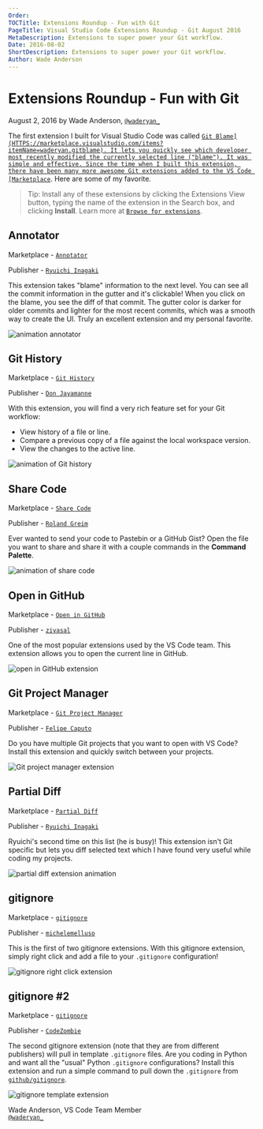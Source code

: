 ```yaml
---
Order:
TOCTitle: Extensions Roundup - Fun with Git
PageTitle: Visual Studio Code Extensions Roundup - Git August 2016
MetaDescription: Extensions to super power your Git workflow.
Date: 2016-08-02
ShortDescription: Extensions to super power your Git workflow.
Author: Wade Anderson
---
```

# Extensions Roundup - Fun with Git

August 2, 2016 by Wade Anderson, [`@waderyan_`](HTTPS://twitter.com/waderyan_)

The first extension I built for Visual Studio Code was called [`Git Blame](HTTPS://marketplace.visualstudio.com/items?itemName=waderyan.gitblame). It lets you quickly see which developer most recently modified the currently selected line ("blame"). It was simple and effective. Since the time when I built this extension, there have been many more awesome Git extensions added to the VS Code [Marketplace`](HTTPS://marketplace.visualstudio.com/VSCode). Here are some of my favorite.

> Tip: Install any of these extensions by clicking the Extensions View button, typing the name of the extension in the Search box, and clicking **Install**. Learn more at [`Browse for extensions`](/docs/editor/extension-marketplace.md#browse-for-extensions).

## Annotator

Marketplace - [`Annotator`](HTTPS://marketplace.visualstudio.com/items?itemName=ryu1kn.annotator)

Publisher - [`Ryuichi Inagaki`](HTTPS://marketplace.visualstudio.com/search?term=publisher%3A%22Ryuichi%20Inagaki%22&target=VSCode)

This extension takes "blame" information to the next level. You can see all the commit information in the gutter and it's clickable! When you click on the blame, you see the diff of that commit. The gutter color is darker for older commits and lighter for the most recent commits, which was a smooth way to create the UI. Truly an excellent extension and my personal favorite.

![`animation annotator`](annotate-animation.gif)

## Git History

Marketplace - [`Git History`](HTTPS://marketplace.visualstudio.com/items?itemName=donjayamanne.githistory)

Publisher - [`Don Jayamanne`](HTTPS://marketplace.visualstudio.com/search?term=publisher%3A%22Don%20Jayamanne%22&target=VSCode)

With this extension, you will find a very rich feature set for your Git workflow:

- View history of a file or line.
- Compare a previous copy of a file against the local workspace version.
- View the changes to the active line.

![`animation of Git history`](git-history-animation.gif)

## Share Code

Marketplace - [`Share Code`](HTTPS://marketplace.visualstudio.com/items?itemName=RolandGreim.sharecode)

Publisher - [`Roland Greim`](HTTPS://marketplace.visualstudio.com/search?term=publisher%3A%22Roland%20Greim%22&target=VSCode)

Ever wanted to send your code to Pastebin or a GitHub Gist? Open the file you want to share and share it with a couple commands in the **Command Palette**.

![`animation of share code`](share-code-animation.gif)

## Open in GitHub

Marketplace - [`Open in GitHub`](HTTPS://marketplace.visualstudio.com/items?itemName=ziyasal.vscode-open-in-github)

Publisher - [`ziyasal`](HTTPS://marketplace.visualstudio.com/search?term=publisher%3A%22ziyasal%22&target=VSCode)

One of the most popular extensions used by the VS Code team. This extension allows you to open the current line in GitHub.

![`open in GitHub extension`](open-in-github.png)

## Git Project Manager

Marketplace - [`Git Project Manager`](HTTPS://marketplace.visualstudio.com/items?itemName=felipecaputo.git-project-manager)

Publisher - [`Felipe Caputo`](HTTPS://marketplace.visualstudio.com/search?term=publisher%3A%22Felipe%20Caputo%22&target=VSCode)

Do you have multiple Git projects that you want to open with VS Code? Install this extension and quickly switch between your projects.

![`Git project manager extension`](git-project-manager.png)

## Partial Diff

Marketplace - [`Partial Diff`](HTTPS://marketplace.visualstudio.com/items?itemName=ryu1kn.partial-diff)

Publisher - [`Ryuichi Inagaki`](HTTPS://marketplace.visualstudio.com/search?term=publisher%3A%22Ryuichi%20Inagaki%22&target=VSCode)

Ryuichi's second time on this list (he is busy)! This extension isn't Git specific but lets you diff selected text which I have found very useful while coding my projects.

![`partial diff extension animation`](partial-diff.gif)

## gitignore

Marketplace - [`gitignore`](HTTPS://marketplace.visualstudio.com/items?itemName=michelemelluso.gitignore)

Publisher - [`michelemelluso`](HTTPS://marketplace.visualstudio.com/search?term=publisher%3A%22michelemelluso%22&target=VSCode)

This is the first of two gitignore extensions. With this gitignore extension, simply right click and add a file to your `.gitignore` configuration!

![`gitignore right click extension`](gitignore-rightclick.png)

## gitignore #2

Marketplace - [`gitignore`](HTTPS://marketplace.visualstudio.com/items?itemName=codezombiech.gitignore)

Publisher - [`CodeZombie`](HTTPS://marketplace.visualstudio.com/search?term=publisher%3A%22CodeZombie%22&target=VSCode)

The second gitignore extension (note that they are from different publishers) will pull in template `.gitignore` files. Are you coding in Python and want all the "usual" Python `.gitignore` configurations? Install this extension and run a simple command to pull down the `.gitignore` from [`github/gitignore`](HTTPS://github.com/github/gitignore).

![`gitignore template extension`](gitignore-template.png)

Wade Anderson, VS Code Team Member <br>
[`@waderyan_`](HTTPS://twitter.com/waderyan_)
